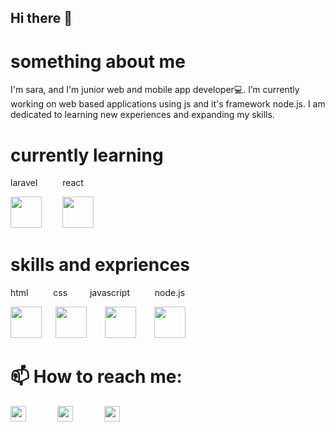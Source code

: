 ## Hi there 👋

<h1>something about me</h1>
I'm sara, and I'm junior web and mobile app developer💻. I’m currently working on web based applications using js and it's framework node.js. I am dedicated to learning new experiences and expanding my skills.

<h1>currently learning</h1>

<p>laravel &emsp; &emsp; react</p><img src="https://github.com/user-attachments/assets/3c7ac5a8-6f04-40c0-9812-808391204fb2" width="50px" height="50px"/> &emsp; &ensp; <img src="https://github.com/user-attachments/assets/decc54f4-561c-4dd5-b2a0-bd25bb151de1" width="50px" height="50px"/>



<h1> skills and expriences</h1>
<p>html &emsp; &emsp; css &emsp; &emsp;javascript &emsp; &emsp; node.js</p> <img src="https://github.com/user-attachments/assets/b47bd404-f046-4708-95d4-34fd4cf18a84" width="50px" height="50px"/> &emsp;  <img src="https://github.com/user-attachments/assets/51963e13-86bb-40c4-ab20-aa76244f055c" width="50px" height="50px"/>  &emsp;  &ensp;<img src="https://github.com/user-attachments/assets/605e5800-dbed-468b-a3d8-f11991c0605f" width="50px" height="50px"/> &emsp;  &ensp;<img src="https://github.com/user-attachments/assets/4b37ce40-fa07-40e2-9437-34b3cf763a16" width="50px" height="50px"/> 

<h1> 📫 How to reach me:</h1>
<a href="linkedin.com/in/sara-mersha"><img src="https://github.com/user-attachments/assets/e6ed894e-070f-4357-bfdb-9dca11766bbc" width="25px" height="25px"/></a>&emsp; &emsp; &emsp;<a href="https://t.me/Libethiopia"><img src="https://github.com/user-attachments/assets/98324e14-8b68-4a15-be31-7627b718f780" width="25px" height="25px"/></a>&emsp; &emsp; &emsp;<a href="https://www.instagram.com/sara_mersha_?igsh=NmM5cWllMDhna3J5"><img src="https://github.com/user-attachments/assets/998c7101-f12f-4f31-b1e1-5b57bf687d4b" width="25px" height="25px"/></a>


